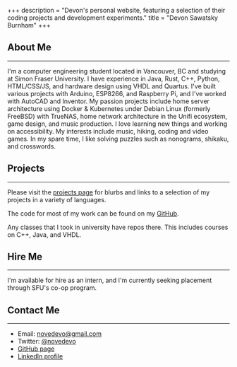 +++
description = "Devon's personal website, featuring a selection of their coding projects and development experiments."
title = "Devon Sawatsky Burnham"
+++

## About Me
***

I'm a computer engineering student located in Vancouver, BC and studying at Simon Fraser University.
I have experience in Java, Rust, C++, Python, HTML/CSS/JS, and hardware design using VHDL and Quartus.
I've built various projects with Arduino, ESP8266, and Raspberry Pi, and I've worked with AutoCAD and Inventor.
My passion projects include home server architecture using Docker & Kubernetes under Debian Linux (formerly FreeBSD) with TrueNAS, home network architecture in the Unifi ecosystem, game design, and music production.
I love learning new things and working on accessibility.
My interests include music, hiking, coding and video games.
In my spare time, I like solving puzzles such as nonograms, shikaku, and crosswords. 

## Projects
***

Please visit the [projects page](@/projects.md) for blurbs and links to a selection of my projects in a variety of languages.

The code for most of my work can be found on my [GitHub](https://github.com/novedevo).

Any classes that I took in university have repos there. This includes courses on C++, Java, and VHDL.
    

## Hire Me
***

I'm available for hire as an intern, and I'm currently seeking placement through SFU's co-op program.
<!-- If you're interested in hiring me, you can view my <a class="broken-link" future-href="/resume">résumé</a>, or get in [contact](#contact). -->


## Contact Me
***

- Email: <a href="mailto:novedevo@gmail.com" target="_blank">novedevo@gmail.com</a>
- Twitter: <a href="https://twitter.com/novedevo/" target="_blank">@novedevo</a>
- <a href="https://github.com/novedevo/nove.dev" target="_blank">GitHub page</a>
- <a href="https://www.linkedin.com/in/novedevo/" target="_blank">LinkedIn profile</a>